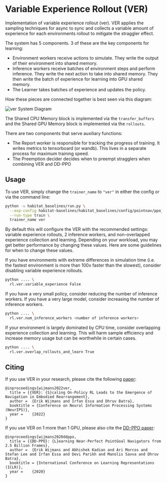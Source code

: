 Variable Experience Rollout (VER)
=================================


Implementation of variable experience rollout (ver). VER applies the sampling techniques for async to sync and collects a variable amount of experience for each environments rollout to mitigate the straggler effect.


The system has 5 components. 3 of these are the key components for learning:

* Environment workers receive actions to simulate. They write the output of their environment into shared memory.
* Inference workers receive batches of environment steps and perform inference. They write the next action to take into shared memory. They then write the batch of experience for learning into GPU shared memory.
* The Learner takes batches of experience and updates the policy.

How these pieces are connected together is best seen via this diagram:

![ver System Diagram](/habitat_baselines/rl/ver/images/ver-system.svg)

The Shared CPU Memory block is implemented via the `transfer_buffers` and the Shared GPU Memory block is implemented via the `rollouts`.

There are two components that serve auxiliary functions:

* The Report worker is responsible for tracking the progress of training. It writes metrics to tensorboard (or wandb). This lives in a separate process for maximum training speed.
* The Preemption decider decides when to preempt stragglers when combining VER and DD-PPO

## Usage

To use VER, simply change the `trainer_name` to `"ver"` in either the config or via the command line:

```bash
python -u habitat_baselines/run.py \
  --exp-config habitat-baselines/habitat_baselines/config/pointnav/ppo_pointnav_example.yaml \
  --run-type train \
  trainer_name ver
```

By default this will configure the VER with the recommended settings: variable experience rollouts, 2 inference workers, and non-overlapped experience collection and learning. Depending on your workload, you may get better performance by changing these values. Here are some guidelines for when
to change these values.

If you have environments with extreme differences in simulation time (i.e. the fastest environment is more than 100x faster than the slowest), consider disabling variable experience rollouts.

```bash
python .... \
  rl.ver.variable_experience False
```

If you have a very small policy, consider reducing the number of inference workers. If you have a very large model, consider increasing the number of inference workers.

```bash
python .... \
  rl.ver.num_inference_workers <number of inference workers>
```

If your environment is largely dominated by CPU time, consider overlapping experience collection and learning. This will harm sample efficiency and increase memory usage but can be worthwhile in certain cases.

```bash
python .... \
  rl.ver.overlap_rollouts_and_learn True
```

## Citing

If you use VER in your research, please cite the following [paper](https://arxiv.org/abs/2210.05064):

    @inproceedings{wijmans2022ver,
      title = {{VER}: {S}caling On-Policy RL Leads to the Emergence of Navigation in Embodied Rearrangement},
      author =  {Erik Wijmans and Irfan Essa and Dhruv Batra},
      booktitle = {Conference on Neural Information Processing Systems (NeurIPS)},
      year =    {2022}
    }

If you use VER on 1 more than 1 GPU, please also cite the [DD-PPO paper](https://arxiv.org/abs/1911.00357):

    @inproceedings{wijmans2020ddppo,
      title = {{DD-PPO}: {L}earning Near-Perfect PointGoal Navigators from 2.5 Billion Frames},
      author =  {Erik Wijmans and Abhishek Kadian and Ari Morcos and Stefan Lee and Irfan Essa and Devi Parikh and Manolis Savva and Dhruv Batra},
      booktitle = {International Conference on Learning Representations (ICLR)},
      year =    {2020}
    }
